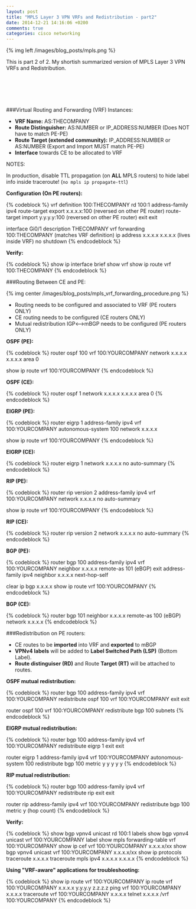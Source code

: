 ```yaml
---
layout: post
title: "MPLS Layer 3 VPN VRFs and Redistribution - part2"
date: 2014-12-21 14:16:06 +0200
comments: true
categories: cisco networking
---
```

{% img left /images/blog_posts/mpls.png %}

This is part 2 of 2. My shortish summarized version of MPLS Layer 3 VPN VRFs and Redistribution.
<!--more-->
<br>
<br>
<br>
<br>

###Virtual Routing and Forwarding (VRF) Instances:

- **VRF Name:** AS:THECOMPANY
- **Route Distinguisher:** AS:NUMBER or IP_ADDRESS:NUMBER (Does NOT have to match PE-PE)
- **Route Target (extended community):** IP_ADDRESS:NUMBER or AS:NUMBER (Export and Import MUST match PE-PE)
- **Interface** towards CE to be allocated to VRF

NOTES:

In production, disable TTL propagation (on **ALL** MPLS routers) to hide label info inside traceroute! (`no mpls ip propagate-ttl`)

**Configuration (On PE routers):**

{% codeblock %}
vrf definition 100:THECOMPANY
  rd 100:1
  address-family ipv4
    route-target export x.x.x.x:100 (reversed on other PE router)
    route-target import y.y.y.y:100 (reversed on other PE router)
    exit
  exit

interface Gi0/1
  description THECOMPANY
  vrf forwarding 100:THECOMPANY (matches VRF definition)
  ip address x.x.x.x x.x.x.x (lives inside VRF)
  no shutdown
{% endcodeblock %}

**Verify:**

{% codeblock %}
show ip interface brief
show vrf
show ip route vrf 100:THECOMPANY
{% endcodeblock %}

###Routing Between CE and PE:

{% img center /images/blog_posts/mpls_vrf_forwarding_procedure.png %}

- Routing needs to be configured and associated to VRF (PE routers ONLY)
- CE routing needs to be configured (CE routers ONLY)
- Mutual redistribution IGP<-->mBGP needs to be configured (PE routers ONLY)

**OSPF (PE):**

{% codeblock %}
router ospf 100 vrf 100:YOURCOMPANY
  network x.x.x.x x.x.x.x area 0

show ip route vrf 100:YOURCOMPANY
{% endcodeblock %}

**OSPF (CE):**

{% codeblock %}
router ospf 1
  network x.x.x.x x.x.x.x area 0
{% endcodeblock %}

**EIGRP (PE):**

{% codeblock %}
router eigrp 1
  address-family ipv4 vrf 100:YOURCOMPANY autonomous-system 100
  network x.x.x.x

show ip route vrf 100:YOURCOMPANY
{% endcodeblock %}

**EIGRP (CE):**

{% codeblock %}
router eigrp 1
  network x.x.x.x
  no auto-summary
{% endcodeblock %}

**RIP (PE):**

{% codeblock %}
router rip
  version 2
  address-family ipv4 vrf 100:YOURCOMPANY
    network x.x.x.x
    no auto-summary

show ip route vrf 100:YOURCOMPANY
{% endcodeblock %}

**RIP (CE):**

{% codeblock %}
router rip
  version 2
  network x.x.x.x
  no auto-summary
{% endcodeblock %}

**BGP (PE):**

{% codeblock %}
router bgp 100
  address-family ipv4 vrf 100:YOURCOMPANY
    neighbor x.x.x.x remote-as 101 (eBGP)
    exit
  address-family ipv4
    neighbor x.x.x.x next-hop-self

clear ip bgp x.x.x.x
show ip route vrf 100:YOURCOMPANY
{% endcodeblock %}

**BGP (CE):**

{% codeblock %}
router bgp 101
  neighbor x.x.x.x remote-as 100 (eBGP)
  network x.x.x.x
{% endcodeblock %}

###Redistribution on PE routers:

- CE routes to be **imported** into VRF and **exported** to mBGP
- **VPNv4 labels** will be added to **Label Switched Path (LSP)** (Bottom Label).
- **Route distinguiser (RD)** and Route **Target (RT)** will be attached to routes.

**OSPF mutual redistribution:**

{% codeblock %}
router bgp 100
  address-family ipv4 vrf 100:YOURCOMPANY
    redistribute ospf 100 vrf 100:YOURCOMPANY
    exit
  exit

router ospf 100 vrf 100:YOURCOMPANY
  redistribute bgp 100 subnets
{% endcodeblock %}

**EIGRP mutual redistribution:**

{% codeblock %}
router bgp 100
  address-family ipv4 vrf 100:YOURCOMPANY
    redistribute eigrp 1
    exit
  exit

router eigrp 1
  address-family ipv4 vrf 100:YOURCOMPANY autonomous-system 100
    redistribute bgp 100 metric y y y y y
{% endcodeblock %}

**RIP mutual redistribution:**

{% codeblock %}
router bgp 100
  address-family ipv4 vrf 100:YOURCOMPANY
    redistribute rip
    exit
  exit

router rip
  address-family ipv4 vrf 100:YOURCOMPANY
    redistribute bgp 100 metric y (hop count)
{% endcodeblock %}

**Verify:**

{% codeblock %}
show bgp vpnv4 unicast rd 100:1 labels
show bgp vpnv4 unicast vrf 100:YOURCOMPANY label
show mpls forwarding-table vrf 100:YOURCOMPANY
show ip cef vrf 100:YOURCOMPANY x.x.x.x/xx
show bgp vpnv4 unicast vrf 100:YOURCOMPANY x.x.x.x/xx
show ip protocols
traceroute x.x.x.x
traceroute mpls ipv4 x.x.x.x x.x.x.x
{% endcodeblock %}

**Using "VRF-aware" applications for troubleshooting:**

{% codeblock %}
show ip route vrf 100:YOURCOMPANY
ip route vrf 100:YOURCOMPANY x.x.x.x y.y.y.y z.z.z.z
ping vrf 100:YOURCOMPANY x.x.x.x
traceroute vrf 100:YOURCOMPANY x.x.x.x
telnet x.x.x.x /vrf 100:YOURCOMPANY
{% endcodeblock %}

